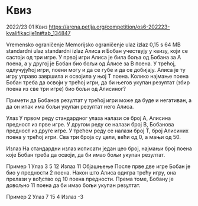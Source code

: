 # Квиз
 2022/23
 01 Квиз 
 https://arena.petlja.org/competition/os6-202223-kvalifikacije1n#tab_134847
 
Vremensko ograničenje	Memorijsko ograničenje	ulaz	        izlaz
0,15 s	                64 MB	                standardni ulaz	standardni izlaz
Алиса и Бобан учествују у квизу, који се састоји од три игре. У првој игри Алиса је била боља од Бобана за A поена, а у другој је Бобан био бољи од Алисе за B поена. У трећој, одлучујућој игри, поени могу и да се губе и да се добијају. Алиса је ту игру управо завршила и освојила у њој T поена. Колико најмање поена Бобан треба да освоји у трећој игри, да би његов укупан резултат (збир поена из све три игре) био бољи од Алисиног?

Примети да Бобанов резултат у трећој игри може да буде и негативан, а да он ипак има бољи укупан резултат него Алиса.

Улаз
У првом реду стандардног улаза налази се број A, Алисина предност из прве игре. У другом реду се налази број B, Бобанова предност из друге игре. У трећем реду се налази број T, број Алисиних поена у трећој игри. Сва три броја су цели, већи од 0, а мањи од 50.

Излаз
На стандардни излаз исписати један цео број, најмањи број поена које Бобан треба да освоји, да би имао бољи укупан резултат.

Пример 1
Улаз
3
5
12
Излаз
11
Објашњење
После прве две игре Бобан је био у предности 2 поена. Након што Алиса одигра трећу игру, она прелази у вођство од 10 поена предности. Према томе, Бобану је довољно 11 поена да би имао бољи укупан резултат.

Пример 2
Улаз
7
15
4
Излаз
-3
